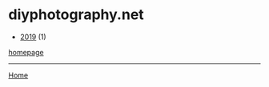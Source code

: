 # diyphotography.net

  * [2019](./diyphotography-net-2019.md) (1)

[homepage](https://www.diyphotography.net/)

----

[Home](../index.md)
